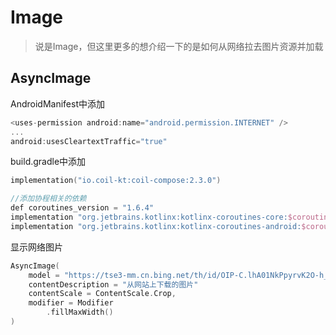 # Image



> 说是Image，但这里更多的想介绍一下的是如何从网络拉去图片资源并加载

## AsyncImage

AndroidManifest中添加

```kotlin
<uses-permission android:name="android.permission.INTERNET" />
...
android:usesCleartextTraffic="true"
```

build.gradle中添加

```kotlin
implementation("io.coil-kt:coil-compose:2.3.0")

//添加协程相关的依赖
def coroutines_version = "1.6.4"
implementation "org.jetbrains.kotlinx:kotlinx-coroutines-core:$coroutines_version"
implementation "org.jetbrains.kotlinx:kotlinx-coroutines-android:$coroutines_version"
```

显示网络图片

```kotlin
AsyncImage(
    model = "https://tse3-mm.cn.bing.net/th/id/OIP-C.lhA01NkPpyrvK2O-h_rChgHaKf?pid=ImgDet&rs=1",
    contentDescription = "从网站上下载的图片"
    contentScale = ContentScale.Crop,
    modifier = Modifier
        .fillMaxWidth()
)
```

